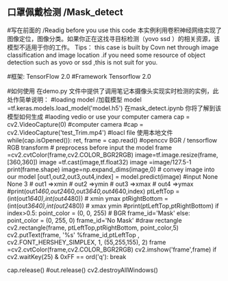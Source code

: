 ## 口罩佩戴检测 /Mask_detect
#写在前面的 /Readig before you use this code
本实例利用卷积神经网络实现了图像定位，图像分类。如果你正在这找寻目标检测（yovo ssd ）的相关资源，该模型不适用于你的工作。
Tips： this case is built by Covn net  through image classification  and image location .if you need some resource of object detection such as yovo or ssd ,this is not suit for you.

#框架:
TensorFlow  2.0 
#Framework
Tensorflow 2.0

#如何使用
在demo.py 文件中提供了调用笔记本摄像头实现实时检测的实例，此处作简单说明：
#loading model /加载模型
model =tf.keras.models.load_model('model.h5')  在mask_detect.ipynb 你将了解到该模型如何生成
#laoding vedio or use your computer camera 
cap = cv2.VideoCapture(0)    #computer camera
#cap = cv2.VideoCapture('test_Trim.mp4')   #loacl file  使用本地文件
while(cap.isOpened()):
    ret, frame = cap.read()
        #openccv BGR / tensorflow RGB transform
        # preprocess before input the model
    frame =cv2.cvtColor(frame,cv2.COLOR_BGR2RGB)
    image=tf.image.resize(frame,[360,360])
    image =tf.cast(image,tf.float32)
    image =image/127.5-1
    print(frame.shape)
    image=np.expand_dims(image,0)
    # convey image into our model
    [out1,out2,out3,out4,index]  = model.predict(image)  #input None None 3 
    # out1 =>xmin
    # out2 =>ymin
    # out3 =>xmax
    # out4 =>ymax
    #print(out1*460,out2*460,out3*640,out4*640,index)
    ptLeftTop = (int(out1*640),int(out4*480))   # xmin ymax
    ptRightBottom = (int(out3*640),int(out2*480)) # xmax ymin
    #print(ptLeftTop,ptRightBottom)
    if index>0.5:
        point_color = (0, 0, 255) # BGR
        frame_id='Mask'
    else:
        point_color = (0, 255, 0)
        frame_id='No Mask'
    #draw rectangle
    cv2.rectangle(frame, ptLeftTop,ptRightBottom, point_color,5)
    cv2.putText(frame, '%s' %frame_id,ptLeftTop , cv2.FONT_HERSHEY_SIMPLEX, 1, (55,255,155), 2)
    frame =cv2.cvtColor(frame,cv2.COLOR_BGR2RGB)
    cv2.imshow('frame',frame)
    if cv2.waitKey(25) & 0xFF == ord('q'):
        break

cap.release()
#out.release()
cv2.destroyAllWindows()



